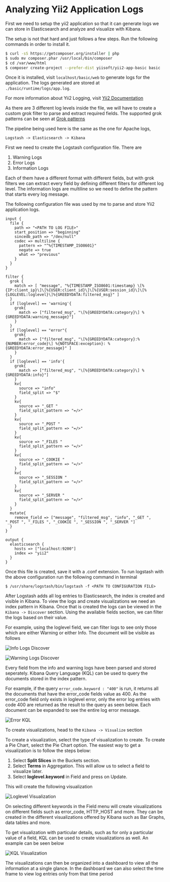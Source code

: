 # Analyzing Yii2 Application Logs

First we need to setup the yii2 application so that it can generate logs we can store in Elasticsearch and analyze and visualize with Kibana.

The setup is not that hard and just follows a few steps. Run the following commands in order to install it.

```bash
$ curl -sS https://getcomposer.org/installer | php
$ sudo mv composer.phar /usr/local/bin/composer
$ cd /var/www/html
$ composer create-project --prefer-dist yiisoft/yii2-app-basic basic
```

Once it is installed, visit `localhost/basic/web` to generate logs for the application. The logs generated are stored at `./basic/runtime/logs/app.log`.

For more information about Yii2 Logging, visit [Yii2 Documentation](https://www.yiiframework.com/doc/guide/2.0/en/runtime-logging)

As there are 3 different log levels inside the file, we will have to create a custom grok filter to parse and extract required fields.
The supported grok patterns can be seen at [Grok patterns](/ELK%20Stack/Grok%20Patterns)

The pipeline being used here is the same as the one for Apache logs,

`Logstash -> Elasticsearch -> Kibana`

First we need to create the Logstash configuration file. There are 
1. Warning Logs
2. Error Logs
3. Information Logs

Each of them have a different format with different fields, but with grok filters we can extract every field by defining different filters for different log level. The information logs are multiline so we need to define the pattern that starts every log message. 

The following configuration file was used by me to parse and store Yii2 application logs.

```
input {
  file {
    path => "<PATH TO LOG FILE>"
    start_position => "beginning"
    sincedb_path => "/dev/null" 
    codec => multiline {
      pattern => "^%{TIMESTAMP_ISO8601}"
      negate => true
      what => "previous"
    }
  }
}

filter {
  grok {
    match => [ "message", "%{TIMESTAMP_ISO8601:timestamp} \[%{IP:client_ip}\]\[%{USER:client_id}\]\[%{USER:session_id}\]\[%{LOGLEVEL:loglevel}\]%{GREEDYDATA:filtered_msg}" ]
  }
  if [loglevel] == 'warning'{
    grok{
      match => ["filtered_msg", "\[%{GREEDYDATA:category}\] %{GREEDYDATA:warning_message}"]
    }
  }
  if [loglevel] == "error"{
    grok{
      match => ["filtered_msg", "\[%{GREEDYDATA:category}:%{NUMBER:error_code}\] %{NOTSPACE:exception}: %{GREEDYDATA:error_message}" ]
    }
  }
  if [loglevel] == 'info'{
    grok{
      match => ["filtered_msg", "\[%{GREEDYDATA:category}\] %{GREEDYDATA:info}"]
    }
    kv{
      source => "info"
      field_split => "$"
    }
    kv{
      source => "_GET "
      field_split_pattern => "=/>"
    }
    kv{
      source => "_POST "
      field_split_pattern => "=/>"
    }
    kv{
      source => "_FILES "
      field_split_pattern => "=/>"
    }
    kv{
      source => "_COOKIE "
      field_split_pattern => "=/>"
    }
    kv{
      source => "_SESSION "
      field_split_pattern => "=/>"
    }
    kv{
      source => "_SERVER "
      field_split_pattern => "=/>"
    }
  }
  mutate{
    remove_field => ["message", "filtered_msg", "info", "_GET ", "_POST ", "_FILES ", "_COOKIE ", "_SESSION ", "_SERVER "]
  }
}

output { 
  elasticsearch {
    hosts => ["localhost:9200"]
    index => "yii2"
  }
}
```

Once this file is created, save it with a .conf extension. To run logstash with the above configuration run the following command in terminal

`$ /usr/share/logstash/bin/logstash -f <PATH TO CONFIGURATION FILE>`

After Logstash adds all log entries to Elasticsearch, the index is created and visible in Kibana. To view the logs and create visualizations we need an index pattern in Kibana. Once that is created the logs can be viewed in the `Kibana -> Discover` section. Using the available fields section, we can filter the logs based on their value.

For example, using the loglevel field, we can filter logs to see only those which are either Warning or either Info. The document will be visible as follows

![Info Logs Discover](/screenshots/ELK/Info%20Yii2.png)

![Warning Logs Discover](/screenshots/ELK/Warning%20Yii2.png)

Every field from the info and warning logs have been parsed and stored seperately. Kibana Query Language (KQL) can be used to query the documents stored in the index pattern.

For example, if the query `error_code.keyword : "400"` is run, it returns all the documents that have the error_code fields value as 400. 
As the error_code field only exists in loglevel error, only the error log entries with code 400 are returned as the result to the query as seen below. Each document can be expanded to see the entire log error message.

![Error KQL](/screenshots/ELK/Error%20KQL.png)

To create visualizations, head to the `Kibana -> Visualize` section

To create a visualization, select the type of visualization to create. To create a Pie Chart, select the Pie Chart option. The easiest way to get a visualization is to follow the steps below:
1. Select **Split Slices** in the Buckets section.
2. Select **Terms** in Aggregation. This will allow us to select a field to visualize later.
3. Select **loglevel.keyword** in Field and press on Update.

This will create the following visualization

![Loglevel Visualization](/screenshots/ELK/Pie%20Chart%20Visualize.png)

On selecting different keywords in the Field menu will create visualizations on different fields such as error_code, HTTP_HOST and more. They can be created in the different visualizations offered by Kibana such as Bar Graphs, data tables and more.

To get visualization with particular details, such as for only a particular value of a field, KQL can be used to create visualizations as well. An example can be seen below

![KQL Visualization](/screenshots/ELK/KQL%20VIsualization%20Data%20Table.png)

The visualizations can then be organized into a dashboard to view all the information at a single glance. In the dashboard we can also select the time frame to view log entries only from that time period
 